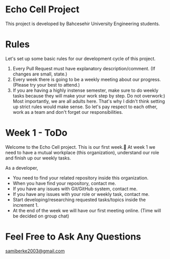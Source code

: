 # Echo Cell Project
This project is developed by Bahcesehir University Engineering students.

# Rules
Let's set up some basic rules for our development cycle of this project.

1) Every Pull Request must have explanatory description/comment. (If changes are small, state.)
2) Every week there is going to be a weekly meeting about our progress. (Please try your best to attend.)
3) If you are having a highly instense semester, make sure to do weekly tasks because they will make your work step by step. Do not overwork:)
Most importantly, we are all adults here. That's why I didn't think setting up strict rules would make sense. So let's pay respect to each other, work as a team and don't forget our responsibilities.
   
# Week 1 - ToDo
Welcome to the Echo Cell project. This is our first week.🥳
At week 1 we need to have a mutual workplace (this organization), understand our role and finish up our weekly tasks. 

As a developer, 
- You need to find your related repository inside this organization.
- When you have find your repository, contact me.
- If you have any issues with Git/GitHub system, contact me.
- If you have any issues with your role or weekly task, contact me.
- Start developing/researching requested tasks/topics inside the increment 1.
- At the end of the week we will have our first meeting online. (Time will be decided on group chat)

# Feel Free to Ask Any Questions
samiberke2003@gmail.com

